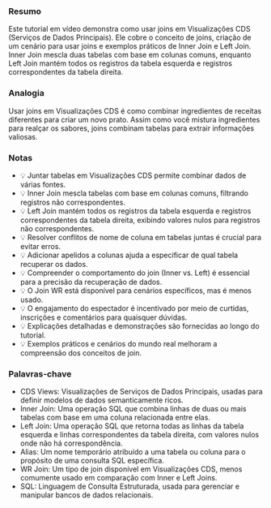 ### Resumo
Este tutorial em vídeo demonstra como usar joins em Visualizações CDS (Serviços de Dados Principais). Ele cobre o conceito de joins, criação de um cenário para usar joins e exemplos práticos de Inner Join e Left Join. Inner Join mescla duas tabelas com base em colunas comuns, enquanto Left Join mantém todos os registros da tabela esquerda e registros correspondentes da tabela direita.

### Analogia
Usar joins em Visualizações CDS é como combinar ingredientes de receitas diferentes para criar um novo prato. Assim como você mistura ingredientes para realçar os sabores, joins combinam tabelas para extrair informações valiosas.

### Notas
- 💡 Juntar tabelas em Visualizações CDS permite combinar dados de várias fontes.
- 💡 Inner Join mescla tabelas com base em colunas comuns, filtrando registros não correspondentes.
- 💡 Left Join mantém todos os registros da tabela esquerda e registros correspondentes da tabela direita, exibindo valores nulos para registros não correspondentes.
- 💡 Resolver conflitos de nome de coluna em tabelas juntas é crucial para evitar erros.
- 💡 Adicionar apelidos a colunas ajuda a especificar de qual tabela recuperar os dados.
- 💡 Compreender o comportamento do join (Inner vs. Left) é essencial para a precisão da recuperação de dados.
- 💡 O Join WR está disponível para cenários específicos, mas é menos usado.
- 💡 O engajamento do espectador é incentivado por meio de curtidas, inscrições e comentários para quaisquer dúvidas.
- 💡 Explicações detalhadas e demonstrações são fornecidas ao longo do tutorial.
- 💡 Exemplos práticos e cenários do mundo real melhoram a compreensão dos conceitos de join.

### Palavras-chave
- CDS Views: Visualizações de Serviços de Dados Principais, usadas para definir modelos de dados semanticamente ricos.
- Inner Join: Uma operação SQL que combina linhas de duas ou mais tabelas com base em uma coluna relacionada entre elas.
- Left Join: Uma operação SQL que retorna todas as linhas da tabela esquerda e linhas correspondentes da tabela direita, com valores nulos onde não há correspondência.
- Alias: Um nome temporário atribuído a uma tabela ou coluna para o propósito de uma consulta SQL específica.
- WR Join: Um tipo de join disponível em Visualizações CDS, menos comumente usado em comparação com Inner e Left Joins.
- SQL: Linguagem de Consulta Estruturada, usada para gerenciar e manipular bancos de dados relacionais.
